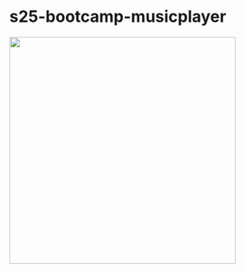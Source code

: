# s25-bootcamp-musicplayer


<img src="https://github.com/user-attachments/assets/0129f24f-1ddf-4ae9-88da-fb173e0f32cd" width="400"/>
